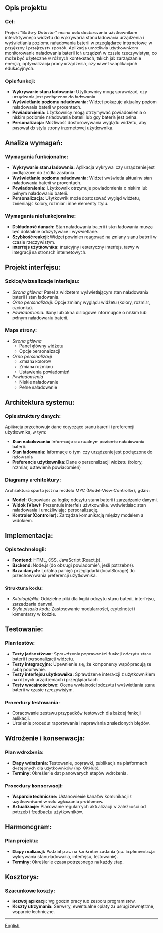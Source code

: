 ## Opis projektu

### Cel:

Projekt "Battery Detector" ma na celu dostarczenie użytkownikom interaktywnego widżetu do wykrywania stanu ładowania urządzenia i wyświetlania poziomu naładowania baterii w przeglądarce internetowej w przyjazny i przejrzysty sposób. Aplikacja umożliwia użytkownikom monitorowanie naładowania baterii ich urządzeń w czasie rzeczywistym, co może być użyteczne w różnych kontekstach, takich jak zarządzanie energią, optymalizacja pracy urządzenia, czy nawet w aplikacjach edukacyjnych.

### Opis funkcji:

- **Wykrywanie stanu ładowania:** Użytkownicy mogą sprawdzać, czy urządzenie jest podłączone do ładowania.
- **Wyświetlanie poziomu naładowania:** Widżet pokazuje aktualny poziom naładowania baterii w procentach.
- **Powiadomienia:** Użytkownicy mogą otrzymywać powiadomienia o niskim poziomie naładowania baterii lub gdy bateria jest pełna.
- **Personalizacja:** Możliwość dostosowywania wyglądu widżetu, aby pasował do stylu strony internetowej użytkownika.

## Analiza wymagań:

### Wymagania funkcjonalne:

- **Wykrywanie stanu ładowania:** Aplikacja wykrywa, czy urządzenie jest podłączone do źródła zasilania.
- **Wyświetlanie poziomu naładowania:** Widżet wyświetla aktualny stan naładowania baterii w procentach.
- **Powiadomienia:** Użytkownik otrzymuje powiadomienia o niskim lub pełnym naładowaniu baterii.
- **Personalizacja:** Użytkownik może dostosować wygląd widżetu, zmieniając kolory, rozmiar i inne elementy stylu.

### Wymagania niefunkcjonalne:

- **Dokładność danych:** Stan naładowania baterii i stan ładowania muszą być dokładnie odczytywane i wyświetlane.
- **Szybkość reakcji:** Widżet powinien reagować na zmiany stanu baterii w czasie rzeczywistym.
- **Interfejs użytkownika:** Intuicyjny i estetyczny interfejs, łatwy w integracji na stronach internetowych.

## Projekt interfejsu:

### Szkice/wizualizacje interfejsu:

- _Strona główna:_ Panel z widżetem wyświetlającym stan naładowania baterii i stan ładowania.
- _Okno personalizacji:_ Opcje zmiany wyglądu widżetu (kolory, rozmiar, czcionka).
- _Powiadomienia:_ Ikony lub okna dialogowe informujące o niskim lub pełnym naładowaniu baterii.

### Mapa strony:

- _Strona główna_
  - Panel główny widżetu
  - Opcje personalizacji
- _Okno personalizacji_
  - Zmiana kolorów
  - Zmiana rozmiaru
  - Ustawienia powiadomień
- _Powiadomienia_
  - Niskie naładowanie
  - Pełne naładowanie

## Architektura systemu:

### Opis struktury danych:

Aplikacja przechowuje dane dotyczące stanu baterii i preferencji użytkownika, w tym:

- **Stan naładowania:** Informacje o aktualnym poziomie naładowania baterii.
- **Stan ładowania:** Informacje o tym, czy urządzenie jest podłączone do ładowania.
- **Preferencje użytkownika:** Dane o personalizacji widżetu (kolory, rozmiar, ustawienia powiadomień).

### Diagramy architektury:

Architektura oparta jest na modelu MVC (Model-View-Controller), gdzie:

- **Model:** Odpowiada za logikę odczytu stanu baterii i zarządzanie danymi.
- **Widok (View):** Prezentuje interfejs użytkownika, wyświetlając stan naładowania i umożliwiając personalizację.
- **Kontroler (Controller):** Zarządza komunikacją między modelem a widokiem.

## Implementacja:

### Opis technologii:

- **Frontend:** HTML, CSS, JavaScript (React.js).
- **Backend:** Node.js (do obsługi powiadomień, jeśli potrzebne).
- **Baza danych:** Lokalna pamięć przeglądarki (localStorage) do przechowywania preferencji użytkownika.

### Struktura kodu:

- _Katalogi/pliki:_ Oddzielne pliki dla logiki odczytu stanu baterii, interfejsu, zarządzania danymi.
- _Style pisania kodu:_ Zastosowanie modularności, czytelności i komentarzy w kodzie.

## Testowanie:

### Plan testów:

- **Testy jednostkowe:** Sprawdzenie poprawności funkcji odczytu stanu baterii i personalizacji widżetu.
- **Testy integracyjne:** Upewnienie się, że komponenty współpracują ze sobą poprawnie.
- **Testy interfejsu użytkownika:** Sprawdzenie interakcji z użytkownikiem na różnych urządzeniach i przeglądarkach.
- **Testy wydajnościowe:** Ocena wydajności odczytu i wyświetlania stanu baterii w czasie rzeczywistym.

### Procedury testowania:

- Opracowanie zestawu przypadków testowych dla każdej funkcji aplikacji.
- Ustalenie procedur raportowania i naprawiania znalezionych błędów.

## Wdrożenie i konserwacja:

### Plan wdrożenia:

- **Etapy wdrażania:** Testowanie, poprawki, publikacja na platformach dostępnych dla użytkowników (np. GitHub).
- **Terminy:** Określenie dat planowanych etapów wdrożenia.

### Procedury konserwacji:

- **Wsparcie techniczne:** Ustanowienie kanałów komunikacji z użytkownikami w celu zgłaszania problemów.
- **Aktualizacje:** Planowanie regularnych aktualizacji w zależności od potrzeb i feedbacku użytkowników.

## Harmonogram:

### Plan projektu:

- **Etapy realizacji:** Podział prac na konkretne zadania (np. implementacja wykrywania stanu ładowania, interfejsu, testowanie).
- **Terminy:** Określenie czasu potrzebnego na każdy etap.

## Kosztorys:

### Szacunkowe koszty:

- **Rozwój aplikacji:** Wg godzin pracy lub zespołu programistów.
- **Koszty utrzymania:** Serwery, ewentualne opłaty za usługi zewnętrzne, wsparcie techniczne.

---

[English](/README.md)
